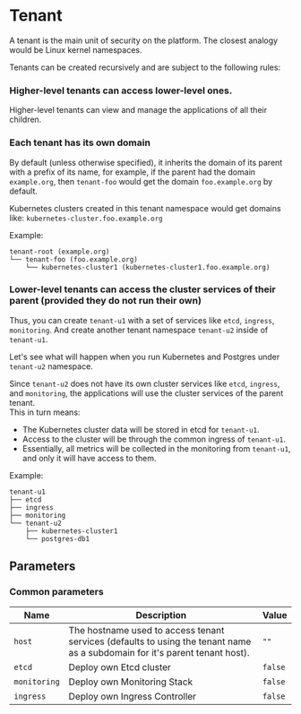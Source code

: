 # Tenant

A tenant is the main unit of security on the platform. The closest analogy would be Linux kernel namespaces.

Tenants can be created recursively and are subject to the following rules:

### Higher-level tenants can access lower-level ones.

Higher-level tenants can view and manage the applications of all their children.

### Each tenant has its own domain

By default (unless otherwise specified), it inherits the domain of its parent with a prefix of its name, for example, if the parent had the domain `example.org`, then `tenant-foo` would get the domain `foo.example.org` by default.

Kubernetes clusters created in this tenant namespace would get domains like: `kubernetes-cluster.foo.example.org`

Example:
```
tenant-root (example.org)
└── tenant-foo (foo.example.org)
    └── kubernetes-cluster1 (kubernetes-cluster1.foo.example.org)
```

### Lower-level tenants can access the cluster services of their parent (provided they do not run their own)

Thus, you can create `tenant-u1` with a set of services like `etcd`, `ingress`, `monitoring`. And create another tenant namespace `tenant-u2` inside of `tenant-u1`.

Let's see what will happen when you run Kubernetes and Postgres under `tenant-u2` namespace.

Since `tenant-u2` does not have its own cluster services like `etcd`, `ingress`, and `monitoring`, the applications will use the cluster services of the parent tenant.  
This in turn means:

- The Kubernetes cluster data will be stored in etcd for `tenant-u1`.
- Access to the cluster will be through the common ingress of `tenant-u1`.
- Essentially, all metrics will be collected in the monitoring from `tenant-u1`, and only it will have access to them.


Example:
```
tenant-u1
├── etcd
├── ingress
├── monitoring
└── tenant-u2
    ├── kubernetes-cluster1
    └── postgres-db1
```

## Parameters

### Common parameters

| Name         | Description                                                                                                                 | Value   |
| ------------ | --------------------------------------------------------------------------------------------------------------------------- | ------- |
| `host`       | The hostname used to access tenant services (defaults to using the tenant name as a subdomain for it's parent tenant host). | `""`    |
| `etcd`       | Deploy own Etcd cluster                                                                                                     | `false` |
| `monitoring` | Deploy own Monitoring Stack                                                                                                 | `false` |
| `ingress`    | Deploy own Ingress Controller                                                                                               | `false` |

